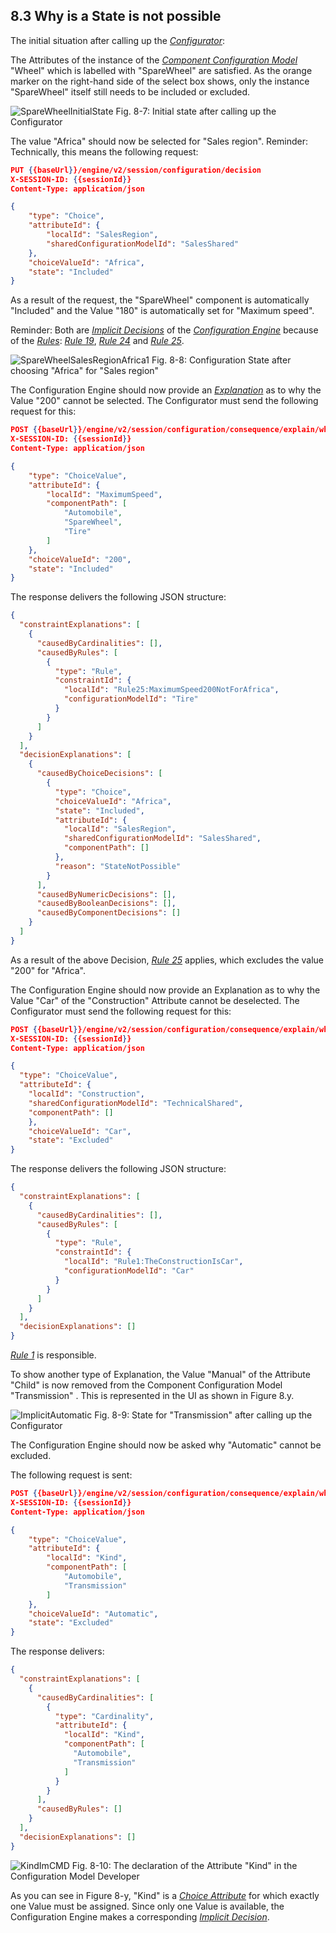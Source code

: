 ## 8.3 Why is a State is not possible

The initial situation after calling up the [*Configurator*](/glossary/#configurator):

The Attributes of the instance of the [*Component Configuration Model*](/glossary/#component-configuration-model) "Wheel"
which is labelled with "SpareWheel" are satisfied.
As the orange marker on the right-hand side of the select box shows, only the instance "SpareWheel"
itself still needs to be included or excluded.


![](SpareWheelInitialState.png "SpareWheelInitialState")
Fig. 8-7: Initial state after calling up the Configurator

The value "Africa" should now be selected for "Sales region".
Reminder: Technically, this means the following request:
```json
PUT {{baseUrl}}/engine/v2/session/configuration/decision
X-SESSION-ID: {{sessionId}}
Content-Type: application/json

{
    "type": "Choice",
    "attributeId": {
        "localId": "SalesRegion",
        "sharedConfigurationModelId": "SalesShared"
    },
    "choiceValueId": "Africa",
    "state": "Included"
}
```
As a result of the request, the "SpareWheel" component is automatically "Included" and the Value "180"
is automatically set for "Maximum speed".

Reminder: Both are [*Implicit Decisions*](/glossary/#implicit-decision) of the
[*Configuration Engine*](/glossary/#configuration-engine) because of the [*Rules*](/glossary/#rule):
[*Rule 19*](/exemplary-configuration-dialogues/with-comp/rules/#rule1), [*Rule 24*](/exemplary-configuration-dialogues/with-comp/rules/#rule1)
and [*Rule 25*](/exemplary-configuration-dialogues/with-comp/rules/#rule25).

![](SpareWheelSalesRegionAfrica1.png "SpareWheelSalesRegionAfrica1")
Fig. 8-8: Configuration State after choosing "Africa" for "Sales region"

The Configuration Engine should now provide an [*Explanation*](/glossary/#explanation) as to why the
Value "200" cannot be selected.
The Configurator must send the following request for this:
```json
POST {{baseUrl}}/engine/v2/session/configuration/consequence/explain/why-state-not-possible
X-SESSION-ID: {{sessionId}}
Content-Type: application/json

{
    "type": "ChoiceValue",
    "attributeId": {
        "localId": "MaximumSpeed",
        "componentPath": [
            "Automobile",
            "SpareWheel",
            "Tire"
        ]
    },
    "choiceValueId": "200",
    "state": "Included"
}
```
The response delivers the following JSON structure:

```json
{
  "constraintExplanations": [
    {
      "causedByCardinalities": [],
      "causedByRules": [
        {
          "type": "Rule",
          "constraintId": {
            "localId": "Rule25:MaximumSpeed200NotForAfrica",
            "configurationModelId": "Tire"
          }
        }
      ]
    }
  ],
  "decisionExplanations": [
    {
      "causedByChoiceDecisions": [
        {
          "type": "Choice",
          "choiceValueId": "Africa",
          "state": "Included",
          "attributeId": {
            "localId": "SalesRegion",
            "sharedConfigurationModelId": "SalesShared",
            "componentPath": []
          },
          "reason": "StateNotPossible"
        }
      ],
      "causedByNumericDecisions": [],
      "causedByBooleanDecisions": [],
      "causedByComponentDecisions": []
    }
  ]
}
```
As a result of the above Decision, [*Rule 25*](/exemplary-configuration-dialogues/with-comp/rules/#rule25)
applies, which excludes the value "200" for "Africa".


The Configuration Engine should now provide an Explanation as to why the
Value "Car" of the "Construction" Attribute cannot be deselected.
The Configurator must send the following request for this:
```json
POST {{baseUrl}}/engine/v2/session/configuration/consequence/explain/why-state-not-possible
X-SESSION-ID: {{sessionId}}
Content-Type: application/json

{
  "type": "ChoiceValue",
  "attributeId": {
    "localId": "Construction",
    "sharedConfigurationModelId": "TechnicalShared",
    "componentPath": []
    },
    "choiceValueId": "Car",
    "state": "Excluded"
}
```
The response delivers the following JSON structure:

```json
{
  "constraintExplanations": [
    {
      "causedByCardinalities": [],
      "causedByRules": [
        {
          "type": "Rule",
          "constraintId": {
            "localId": "Rule1:TheConstructionIsCar",
            "configurationModelId": "Car"
          }
        }
      ]
    }
  ],
  "decisionExplanations": []
}
```
[*Rule 1*](/exemplary-configuration-dialogues/with-comp/rules/#rule1) is responsible.


To show another type of Explanation, the Value "Manual" of the Attribute "Child"  is now removed
from the Component Configuration Model "Transmission" . This is represented in the UI as shown in Figure 8.y.

![](ImplicitAutomatic.png "ImplicitAutomatic")
Fig. 8-9: State for "Transmission" after calling up the Configurator

The Configuration Engine should now be asked why "Automatic" cannot be excluded.

The following request is sent:
```json
POST {{baseUrl}}/engine/v2/session/configuration/consequence/explain/why-state-not-possible
X-SESSION-ID: {{sessionId}}
Content-Type: application/json

{
    "type": "ChoiceValue",
    "attributeId": {
        "localId": "Kind",
        "componentPath": [
            "Automobile",
            "Transmission"
        ]
    },
    "choiceValueId": "Automatic",
    "state": "Excluded"
}
```

The response delivers:

```json
{
  "constraintExplanations": [
    {
      "causedByCardinalities": [
        {
          "type": "Cardinality",
          "attributeId": {
            "localId": "Kind",
            "componentPath": [
              "Automobile",
              "Transmission"
            ]
          }
        }
      ],
      "causedByRules": []
    }
  ],
  "decisionExplanations": []
}
```

![](KindImCMD.png "KindImCMD")
Fig. 8-10: The declaration of the Attribute "Kind" in the Configuration Model Developer

As you can see in Figure 8-y, "Kind" is a [*Choice Attribute*](/glossary/#choive-attribute) for which
exactly one Value must be assigned. Since only one Value is available, the Configuration Engine makes a
corresponding [*Implicit Decision*](/glossary/#implicit-decision).









